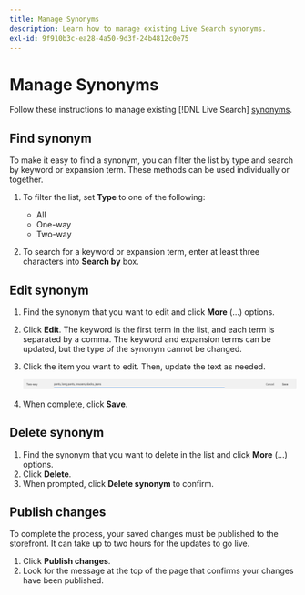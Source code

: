 ```yaml
---
title: Manage Synonyms
description: Learn how to manage existing Live Search synonyms.
exl-id: 9f910b3c-ea28-4a50-9d3f-24b4812c0e75
---
```

# Manage Synonyms

Follow these instructions to manage existing [!DNL Live Search] [synonyms](synonyms.md).

## Find synonym

To make it easy to find a synonym, you can filter the list by type and search by keyword or expansion term.  These methods can be used individually or together.

1. To filter the list, set **Type** to one of the following:

   * All
   * One-way
   * Two-way

1. To search for a keyword or expansion term, enter at least three characters into **Search by** box.

## Edit synonym

1. Find the synonym that you want to edit and click **More** (...) options.

1. Click **Edit**.
   The keyword is the first term in the list, and each term is separated by a comma. The keyword and expansion terms can be updated, but the type of the synonym cannot be changed.
1. Click the item you want to edit. Then, update the text as needed.

   ![edit two-way synonym](assets/synonym-two-way-edit.png?lang=en)

1. When complete, click **Save**.

## Delete synonym

1. Find the synonym that you want to delete in the list and click **More** (...) options.
1. Click **Delete**.
1. When prompted, click **Delete synonym** to confirm.

## Publish changes

To complete the process, your saved changes must be published to the storefront. It can take up to two hours for the updates to go live.

1. Click **Publish changes**.
1. Look for the message at the top of the page that confirms your changes have been published.
